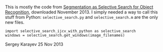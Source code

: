 This is mostly the code from [Segmentation as Selective Search for Object Recognition](http://koen.me/research/selectivesearch/), downloaded November 2013.
I simply needed a way to call this stuff from Python: `selective_search.py` and `selective_search.m` are the only new files.

    import selective_search_ijcv_with_python as selective_search
    windows = selective_search.get_windows(image_filenames)

Sergey Karayev
25 Nov 2013
